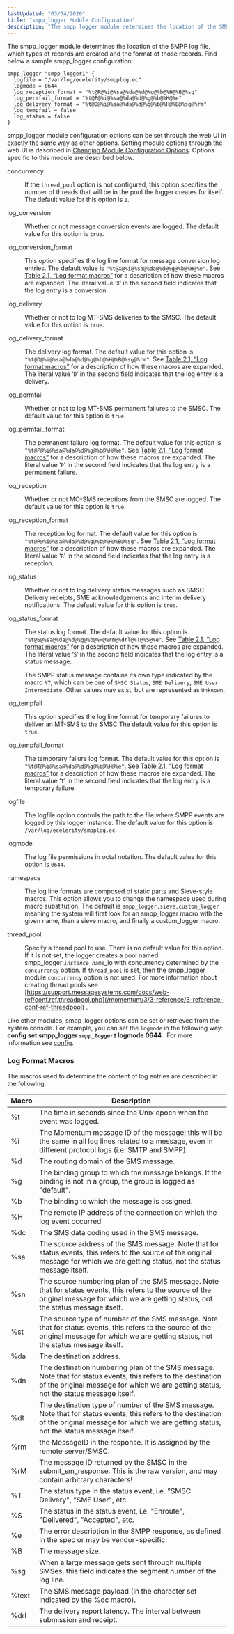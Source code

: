 ```yaml
---
lastUpdated: "03/04/2020"
title: "smpp_logger Module Configuration"
description: "The smpp logger module determines the location of the SMPP log file which types of records are created and the format of those records Find below a sample smpp logger configuration smpp logger module configuration options can be set through the web UI in exactly the same way as other..."
---
```


The smpp_logger module determines the location of the SMPP log file, which types of records are created and the format of those records. Find below a sample smpp_logger configuration:

```
smpp_logger "smpp_logger1" {
  logfile = "/var/log/ecelerity/smpplog.ec"
  logmode = 0644
  log_reception_format = "%t@R@%i@%sa@%da@%d@%g@%b@%H@%B@%sg"
  log_permfail_format = "%t@P@%i@%sa@%da@%d@%g@%b@%H@%e"
  log_delivery_format = "%t@D@%i@%sa@%da@%d@%g@%b@%H@%B@%sg@%rm"
  log_tempfail = false
  log_status = false
}
```

smpp_logger module configuration options can be set through the web UI in exactly the same way as other options. Setting module options through the web UI is described in [Changing Module Configuration Options](/momentum/3/3-reference/web-3#web3.module_config). Options specific to this module are described below.

<dl class="variablelist">

<dt>concurrency</dt>

<dd>

If the `thread_pool` option is not configured, this option specifies the number of threads that will be in the pool the logger creates for itself. The default value for this option is `1`.

</dd>

<dt>log_conversion</dt>

<dd>

Whether or not message conversion events are logged. The default value for this option is `true`.

</dd>

<dt>log_conversion_format</dt>

<dd>

This option specifies the log line format for message conversion log entries. The default value is `"%t@X@%i@%sa@%da@%d@%g@%b@%H@%e"`. See [Table 2.1, “Log format macros”](/momentum/mobile/mobile-reference/mobility-configuration-smpp#mobility.log.macros) for a description of how these macros are expanded. The literal value ‘`X`’ in the second field indicates that the log entry is a conversion.

</dd>

<dt>log_delivery</dt>

<dd>

Whether or not to log MT-SMS deliveries to the SMSC. The default value for this option is `true`.

</dd>

<dt>log_delivery_format</dt>

<dd>

The delivery log format. The default value for this option is `"%t@D@%i@%sa@%da@%d@%g@%b@%H@%B@%sg@%rm"`. See [Table 2.1, “Log format macros”](/momentum/mobile/mobile-reference/mobility-configuration-smpp#mobility.log.macros) for a description of how these macros are expanded. The literal value ‘`D`’ in the second field indicates that the log entry is a delivery.

</dd>

<dt>log_permfail</dt>

<dd>

Whether or not to log MT-SMS permanent failures to the SMSC. The default value for this option is `true`.

</dd>

<dt>log_permfail_format</dt>

<dd>

The permanent failure log format. The default value for this option is `"%t@P@%i@%sa@%da@%d@%g@%b@%H@%e"`. See [Table 2.1, “Log format macros”](/momentum/mobile/mobile-reference/mobility-configuration-smpp#mobility.log.macros) for a description of how these macros are expanded. The literal value ‘`P`’ in the second field indicates that the log entry is a permanent failure.

</dd>

<dt>log_reception</dt>

<dd>

Whether or not MO-SMS receptions from the SMSC are logged. The default value for this option is `true`.

</dd>

<dt>log_reception_format</dt>

<dd>

The reception log format. The default value for this option is `"%t@R@%i@%sa@%da@%d@%g@%b@%H@%B@%sg"`. See [Table 2.1, “Log format macros”](/momentum/mobile/mobile-reference/mobility-configuration-smpp#mobility.log.macros) for a description of how these macros are expanded. The literal value ‘`R`’ in the second field indicates that the log entry is a reception.

</dd>

<dt>log_status</dt>

<dd>

Whether or not to log delivery status messages such as SMSC Delivery receipts, SME acknowledgements and interim delivery notifications. The default value for this option is `true`.

</dd>

<dt>log_status_format</dt>

<dd>

The status log format. The default value for this option is `"%t@S@%sa@%da@%d@%g@%b@%H@%rm@%drl@%T@%S@%e"`. See [Table 2.1, “Log format macros”](/momentum/mobile/mobile-reference/mobility-configuration-smpp#mobility.log.macros) for a description of how these macros are expanded. The literal value ‘`S`’ in the second field indicates that the log entry is a status message.

The SMPP status message contains its own type indicated by the macro `%T`, which can be one of `SMSC Status`, `SME Delivery`, `SME User` `Intermediate`. Other values may exist, but are represented as `Unknown`.

</dd>

<dt>log_tempfail</dt>

<dd>

This option specifies the log line format for temporary failures to deliver an MT-SMS to the SMSC The default value for this option is `true`.

</dd>

<dt>log_tempfail_format</dt>

<dd>

The temporary failure log format. The default value for this option is `"%t@T@%i@%sa@%da@%d@%g@%b@%H@%e"`. See [Table 2.1, “Log format macros”](/momentum/mobile/mobile-reference/mobility-configuration-smpp#mobility.log.macros) for a description of how these macros are expanded. The literal value ‘`T`’ in the second field indicates that the log entry is a temporary failure.

</dd>

<dt>logfile</dt>

<dd>

The logfile option controls the path to the file where SMPP events are logged by this logger instance. The default value for this option is `/var/log/ecelerity/smpplog.ec`.

</dd>

<dt>logmode</dt>

<dd>

The log file permissions in octal notation. The default value for this option is `0644`.

</dd>

<dt>namespace</dt>

<dd>

The log line formats are composed of static parts and Sieve-style macros. This option allows you to change the namespace used during macro substitution. The default is `smpp_logger,sieve,custom_logger` meaning the system will first look for an smpp_logger macro with the given name, then a sieve macro, and finally a custom_logger macro.

</dd>

<dt>thread_pool</dt>

<dd>

Specify a thread pool to use. There is no default value for this option. If it is not set, the logger creates a pool named smpp_logger:*`instance_name`*_io with concurrency determined by the `concurrency` option. If `thread_pool` is set, then the smpp_logger module `concurrency` option is not used. For more information about creating thread pools see [https://support.messagesystems.com/docs/web-ref/conf.ref.threadpool.php](/momentum/3/3-reference/3-reference-conf-ref-threadpool) .

</dd>

</dl>

Like other modules, smpp_logger options can be set or retrieved from the system console. For example, you can set the `logmode` in the following way: **config set smpp_logger *`smpp_logger1`* logmode 0644**                                              . For more information see [config](/momentum/3/3-reference/3-reference-console-commands-config).

### <a name="mobility.log.format.macros"></a> Log Format Macros

The macros used to determine the content of log entries are described in the following:

<a name="mobility.log.macros"></a> 


| Macro | Description |
| --- | --- |
| %t | The time in seconds since the Unix epoch when the event was logged. |
| %i | The Momentum message ID of the message; this will be the same in all log lines related to a message, even in different protocol logs (i.e. SMTP and SMPP). |
| %d | The routing domain of the SMS message. |
| %g | The binding group to which the message belongs. If the binding is not in a group, the group is logged as "default". |
| %b | The binding to which the message is assigned. |
| %H | The remote IP address of the connection on which the log event occurred |
| %dc | The SMS data coding used in the SMS message. |
| %sa | The source address of the SMS message. Note that for status events, this refers to the source of the original message for which we are getting status, not the status message itself. |
| %sn | The source numbering plan of the SMS message. Note that for status events, this refers to the source of the original message for which we are getting status, not the status message itself. |
| %st | The source type of number of the SMS message. Note that for status events, this refers to the source of the original message for which we are getting status, not the status message itself. |
| %da | The destination address. |
| %dn | The destination numbering plan of the SMS message. Note that for status events, this refers to the destination of the original message for which we are getting status, not the status message itself. |
| %dt | The destination type of number of the SMS message. Note that for status events, this refers to the destination of the original message for which we are getting status, not the status message itself. |
| %rm | the MessageID in the response. It is assigned by the remote server/SMSC. |
| %rM | The message ID returned by the SMSC in the submit_sm_response. This is the raw version, and may contain arbitrary characters! |
| %T | The status type in the status event, i.e. "SMSC Delivery", "SME User", etc. |
| %S | The status in the status event, i.e. "Enroute", "Delivered", "Accepted", etc. |
| %e | The error description in the SMPP response, as defined in the spec or may be vendor-specific. |
| %B | The message size. |
| %sg | When a large message gets sent through multiple SMSes, this field indicates the segment number of the log line. |
| %text | The SMS message payload (in the character set indicated by the %dc macro). |
| %drl | The delivery report latency. The interval between submission and receipt. |